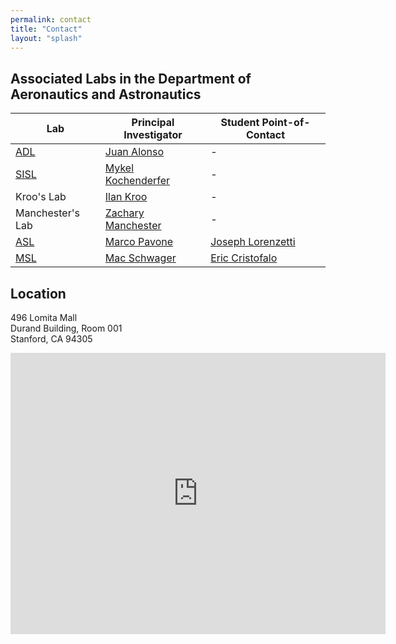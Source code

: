 ```yaml
---
permalink: contact
title: "Contact"
layout: "splash"
---
```


## Associated Labs in the Department of Aeronautics and Astronautics

| Lab | Principal Investigator | Student Point-of-Contact|
| --- |------------------------| ------------------------|
| [ADL](http://adl.stanford.edu/) | [Juan Alonso ](http://adl.stanford.edu/people/jjalonso.html) | - |
| [SISL](http://web.stanford.edu/group/sisl/cgi-bin/wordpress/) | [Mykel Kochenderfer](http://mykel.kochenderfer.com/) | - |
| Kroo's Lab | [Ilan Kroo](https://profiles.stanford.edu/ilan-kroo) | - |
| Manchester's Lab | [Zachary Manchester](http://zacmanchester.github.io/) | - |
| [ASL](https://asl.stanford.edu/) | [Marco Pavone](http://web.stanford.edu/~pavone/) | [Joseph Lorenzetti](https://asl.stanford.edu/people/joseph-lorenzetti/) |
| [MSL](https://msl.stanford.edu/) | [Mac Schwager](https://web.stanford.edu/~schwager/) | [Eric Cristofalo](https://msl.stanford.edu/people/eric-cristofalo) |

## Location
496 Lomita Mall  
Durand Building, Room 001  
Stanford, CA 94305

<iframe src="https://www.google.com/maps/embed?pb=!1m18!1m12!1m3!1d2351.808908792266!2d-122.17444530933123!3d37.42680348524618!2m3!1f0!2f0!3f0!3m2!1i1024!2i768!4f13.1!3m3!1m2!1s0x808fbb2aa1a2e6c7%3A0x150c778bd3b558cf!2sDurand+Building%2C+496+Lomita+Mall%2C+Stanford%2C+CA+94305!5e0!3m2!1sen!2sus!4v1535132433064" width="600" height="450" frameborder="0" style="border:0" allowfullscreen></iframe>
